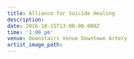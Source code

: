 ```yaml
---
title: Alliance for Suicide Healing
description:
date: 2016-10-15T13:00:00.000Z
time: '1:00 pm'
venue: Downstairs Venue Downtown Artery
artist_image_path:
---
```

